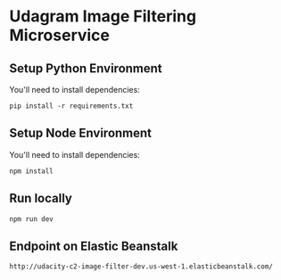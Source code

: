 # Udagram Image Filtering Microservice


## Setup Python Environment


You'll need to install dependencies: 

```
pip install -r requirements.txt
```

## Setup Node Environment

You'll need to install dependencies: 

```
npm install
```

## Run locally

```
npm run dev
```

## Endpoint on Elastic Beanstalk

```
http://udacity-c2-image-filter-dev.us-west-1.elasticbeanstalk.com/
```